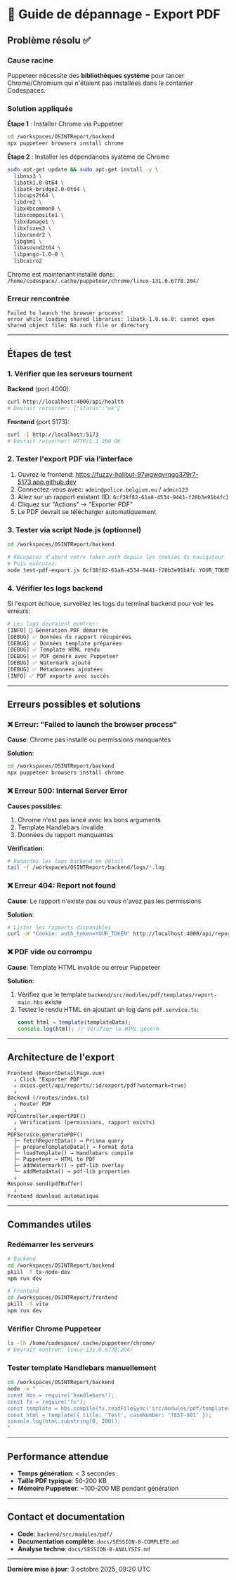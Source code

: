 # 🔧 Guide de dépannage - Export PDF

## Problème résolu ✅

### Cause racine
Puppeteer nécessite des **bibliothèques système** pour lancer Chrome/Chromium qui n'étaient pas installées dans le container Codespaces.

### Solution appliquée

**Étape 1** : Installer Chrome via Puppeteer
```bash
cd /workspaces/OSINTReport/backend
npx puppeteer browsers install chrome
```

**Étape 2** : Installer les dépendances système de Chrome
```bash
sudo apt-get update && sudo apt-get install -y \
  libnss3 \
  libatk1.0-0t64 \
  libatk-bridge2.0-0t64 \
  libcups2t64 \
  libdrm2 \
  libxkbcommon0 \
  libxcomposite1 \
  libxdamage1 \
  libxfixes3 \
  libxrandr2 \
  libgbm1 \
  libasound2t64 \
  libpango-1.0-0 \
  libcairo2
```

Chrome est maintenant installé dans: `/home/codespace/.cache/puppeteer/chrome/linux-131.0.6778.204/`

### Erreur rencontrée
```
Failed to launch the browser process!
error while loading shared libraries: libatk-1.0.so.0: cannot open shared object file: No such file or directory
```

---

## Étapes de test

### 1. Vérifier que les serveurs tournent

**Backend** (port 4000):
```bash
curl http://localhost:4000/api/health
# Devrait retourner: {"status":"ok"}
```

**Frontend** (port 5173):
```bash
curl -I http://localhost:5173
# Devrait retourner: HTTP/1.1 200 OK
```

### 2. Tester l'export PDF via l'interface

1. Ouvrez le frontend: https://fuzzy-halibut-97wgwqvrqgg379r7-5173.app.github.dev
2. Connectez-vous avec: `admin@police.belgium.eu` / `admin123`
3. Allez sur un rapport existant (ID: `6cf38f82-61a8-4534-9441-f20b3e91b4fc`)
4. Cliquez sur "Actions" → "Exporter PDF"
5. Le PDF devrait se télécharger automatiquement

### 3. Tester via script Node.js (optionnel)

```bash
cd /workspaces/OSINTReport/backend

# Récupérez d'abord votre token auth depuis les cookies du navigateur
# Puis exécutez:
node test-pdf-export.js 6cf38f82-61a8-4534-9441-f20b3e91b4fc YOUR_TOKEN_HERE
```

### 4. Vérifier les logs backend

Si l'export échoue, surveillez les logs du terminal backend pour voir les erreurs:

```bash
# Les logs devraient montrer:
[INFO] 🔄 Génération PDF démarrée
[DEBUG] ✅ Données du rapport récupérées
[DEBUG] ✅ Données template préparées  
[DEBUG] ✅ Template HTML rendu
[DEBUG] ✅ PDF généré avec Puppeteer
[DEBUG] ✅ Watermark ajouté
[DEBUG] ✅ Métadonnées ajoutées
[INFO] ✅ PDF exporté avec succès
```

---

## Erreurs possibles et solutions

### ❌ Erreur: "Failed to launch the browser process"

**Cause**: Chrome pas installé ou permissions manquantes

**Solution**:
```bash
cd /workspaces/OSINTReport/backend
npx puppeteer browsers install chrome
```

### ❌ Erreur 500: Internal Server Error

**Causes possibles**:
1. Chrome n'est pas lancé avec les bons arguments
2. Template Handlebars invalide
3. Données du rapport manquantes

**Vérification**:
```bash
# Regardez les logs backend en détail
tail -f /workspaces/OSINTReport/backend/logs/*.log
```

### ❌ Erreur 404: Report not found

**Cause**: Le rapport n'existe pas ou vous n'avez pas les permissions

**Solution**:
```bash
# Lister les rapports disponibles
curl -H "Cookie: auth_token=YOUR_TOKEN" http://localhost:4000/api/reports
```

### ❌ PDF vide ou corrompu

**Cause**: Template HTML invalide ou erreur Puppeteer

**Solution**:
1. Vérifiez que le template `backend/src/modules/pdf/templates/report-main.hbs` existe
2. Testez le rendu HTML en ajoutant un log dans `pdf.service.ts`:
   ```typescript
   const html = template(templateData);
   console.log(html); // Vérifier le HTML généré
   ```

---

## Architecture de l'export

```
Frontend (ReportDetailPage.vue)
  ↓ Click "Exporter PDF"
  ↓ axios.get(/api/reports/:id/export/pdf?watermark=true)
  ↓
Backend (/routes/index.ts)
  ↓ Router PDF
  ↓
PDFController.exportPDF()
  ↓ Vérifications (permissions, rapport exists)
  ↓
PDFService.generatePDF()
  ├─ fetchReportData() → Prisma query
  ├─ prepareTemplateData() → Format data
  ├─ loadTemplate() → Handlebars compile
  ├─ Puppeteer → HTML to PDF
  ├─ addWatermark() → pdf-lib overlay
  └─ addMetadata() → pdf-lib properties
  ↓
Response.send(pdfBuffer)
  ↓
Frontend download automatique
```

---

## Commandes utiles

### Redémarrer les serveurs

```bash
# Backend
cd /workspaces/OSINTReport/backend
pkill -f ts-node-dev
npm run dev

# Frontend  
cd /workspaces/OSINTReport/frontend
pkill -f vite
npm run dev
```

### Vérifier Chrome Puppeteer

```bash
ls -lh /home/codespace/.cache/puppeteer/chrome/
# Devrait montrer: linux-131.0.6778.204/
```

### Tester template Handlebars manuellement

```bash
cd /workspaces/OSINTReport/backend
node -e "
const hbs = require('handlebars');
const fs = require('fs');
const template = hbs.compile(fs.readFileSync('src/modules/pdf/templates/report-main.hbs', 'utf8'));
const html = template({ title: 'Test', caseNumber: 'TEST-001' });
console.log(html.substring(0, 200));
"
```

---

## Performance attendue

- **Temps génération**: < 3 secondes
- **Taille PDF typique**: 50-200 KB
- **Mémoire Puppeteer**: ~100-200 MB pendant génération

---

## Contact et documentation

- **Code**: `backend/src/modules/pdf/`
- **Documentation complète**: `docs/SESSION-8-COMPLETE.md`
- **Analyse techno**: `docs/SESSION-8-ANALYSIS.md`

---

**Dernière mise à jour**: 3 octobre 2025, 09:20 UTC
